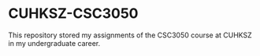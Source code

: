 # CUHKSZ-CSC3050
This repository stored my assignments of the CSC3050 course at CUHKSZ in my undergraduate career.
